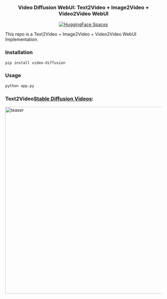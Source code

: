 <div align="center">
<h3>
    Video Diffusion WebUI: Text2Video + Image2Video + Video2Video WebUI
</h3>
<div>
    <a href="https://huggingface.co/spaces/ArtGAN/Video-Diffusion-WebUI"><img src="https://huggingface.co/datasets/huggingface/badges/raw/main/open-in-hf-spaces-sm.svg" alt="HuggingFace Spaces"></a>

</div>
</div>

This repo is a Text2Video + Image2Video + Video2Video WebUI Implementation.
### Installation
```bash
pip install video-diffusion
```
### Usage
```python
python app.py
```

### Text2Video[Stable Diffusion Videos](https://github.com/nateraw/stable-diffusion-videos):

<img width="600" alt="teaser" src="https://github.com/kadirnar/Video-Diffusion-WebUI/releases/download/v0.0.1/testv0.gif">
